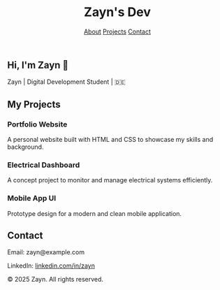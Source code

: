<!DOCTYPE html>
<html lang="en">
<head>
  <meta charset="UTF-8" />
  <meta name="viewport" content="width=device-width, initial-scale=1.0"/>
  <title> Zayn Dev</title>
  <link rel="stylesheet" href="test.css"/>
</head>
<body>
  <header class="header">
    <div class="container">
      <h1>Zayn's Dev</h1>
      <nav class="navbar">
        <a href="#about">About</a>
        <a href="#projects">Projects</a>
        <a href="#contact">Contact</a>
      </nav>
    </div>
  </header>

  <section class="hero">
    <div class="container">
      <h2>Hi, I'm Zayn 👋</h2>
      <p> Zayn | Digital Development Student | 🇩🇪</p>
    </div>
  </section>

  

  <section id="projects" class="section">
    <div class="container">
      <h2>My Projects</h2>
      <div class="project-grid">
        <div class="project-card">
          <h3>Portfolio Website</h3>
          <p>A personal website built with HTML and CSS to showcase my skills and background.</p>
        </div>
        <div class="project-card">
          <h3>Electrical Dashboard</h3>
          <p>A concept project to monitor and manage electrical systems efficiently.</p>
        </div>
        <div class="project-card">
          <h3>Mobile App UI</h3>
          <p>Prototype design for a modern and clean mobile application.</p>
        </div>
      </div>
    </div>
  </section>

  <section id="contact" class="section contact-section">
    <div class="container">
      <h2>Contact</h2>
      <p>Email: zayn@example.com</p>
      <p>LinkedIn: <a href="#">linkedin.com/in/zayn</a></p>
    </div>
  </section>

  <footer class="footer">
    <div class="container">
      <p>&copy; 2025 Zayn. All rights reserved.</p>
    </div>
  </footer>
</body>
</html>

